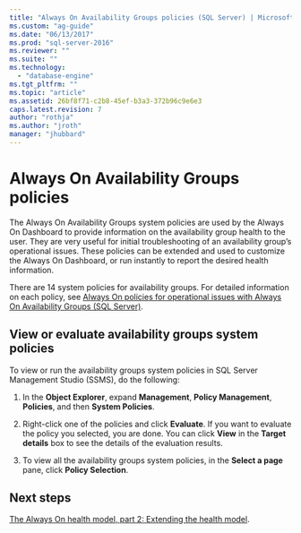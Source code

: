 ```yaml
---
title: "Always On Availability Groups policies (SQL Server) | Microsoft Docs"
ms.custom: "ag-guide"
ms.date: "06/13/2017"
ms.prod: "sql-server-2016"
ms.reviewer: ""
ms.suite: ""
ms.technology: 
  - "database-engine"
ms.tgt_pltfrm: ""
ms.topic: "article"
ms.assetid: 26bf8f71-c2b8-45ef-b3a3-372b96c9e6e3
caps.latest.revision: 7
author: "rothja"
ms.author: "jroth"
manager: "jhubbard"
---
```

# Always On Availability Groups policies
  The Always On Availability Groups system policies are used by the Always On Dashboard to provide information on the availability group health to the user. They are very useful for initial troubleshooting of an availability group’s operational issues. These policies can be extended and used to customize the Always On Dashboard, or run instantly to report the desired health information.  
  
 There are 14 system policies for availability groups. For detailed information on each policy, see [Always On policies for operational issues with Always On Availability Groups (SQL Server)](always-on-policies-for-operational-issues-always-on-availability.md).  
  
## View or evaluate availability groups system policies  
 To view or run the availability groups system policies in SQL Server Management Studio (SSMS), do the following:  
  
1.  In the **Object Explorer**, expand **Management**, **Policy Management**, **Policies**, and then **System Policies**.  
  
2.  Right-click one of the policies and click **Evaluate**. If you want to evaluate the policy you selected, you are done. You can click **View** in the **Target details** box to see the details of the evaluation results.  
  
3.  To view all the availability groups system policies, in the **Select a page** pane, click **Policy Selection**.  
  
## Next steps  
 [The Always On health model, part 2: Extending the health model](http://blogs.msdn.com/b/sqlalwayson/archive/2012/02/13/extending-the-alwayson-health-model.aspx).  
  
  